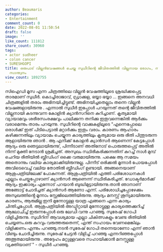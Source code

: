```yaml
---
author: Beaumaris
categories:
- Entertainment
comment_count: 0
date: 2022-08-01 11:50:54
draft: false
image: ''
like_count: 111812
share_count: 30960
tags:
- actor sudheer
- colon cancer
- SURESHGOPI
title: ഒരുപാട് വില്ലൻവേഷങ്ങൾ ചെയ്ത സുധീറിന്റെ ജീവിതത്തിൽ വില്ലനായ രോഗം, സുരേഷ്‌ഗോപിയുടെ
  സാന്ത്വനം
view_count: 1892755
---
```


സിഐഡി മൂസ എന്ന ചിത്രത്തിലെ വില്ലൻ വേഷത്തിലൂടെ ശ്രദ്ധിക്കപ്പെട്ട താരമാണ് സുധീർ. കൊച്ചിരാജാവ്, ഡ്രാക്കുള, ഭയ്യാ ഭയ്യാ ... ഇങ്ങനെ അനവധി ചിത്രങ്ങളിൽ തരാം അഭിനയിച്ചിട്ടുണ്ട്. അഭിനയിച്ചതെല്ലാം തന്നെ വില്ലൻ വേഷങ്ങളായിരുന്നു . എന്നാൽ സുധീർ ഇപ്പോൾ പറയുന്നത് തന്റെ ജീവിതത്തിൽ വില്ലനായി കടന്നുവന്ന കോളിൻ ക്യാൻസറിനെ കുറിച്ചാണ്. കൃത്യമായി വ്യായാമവും ശരീരസംരക്ഷവും പാലിക്കുന്ന തനിക്കു ഇതുവന്നെങ്കിൽ ആർക്കും വരാമെന്നും താരം പറയുന്നു. സുധീറിന്റെ വാക്കുകളിലൂടെ "എന്നെപ്പോലെ ഒരാൾക്ക് ഇത് പിടിപെട്ടാൽ മറ്റാർക്കും ഇതും വരാം. കാരണം ആഹാരം കഴിക്കുന്നതിലും വ്യായാമം ചെയ്യുന്ന കാര്യത്തിലും കൃത്യമായ ഒരു രീതി പിന്തുടരുന്ന ആളായിരുന്നു ഞാൻ . ആ എനിക്ക് കോളൻ ക്യാൻസർ ആണെന്ന് കേട്ടപ്പോൾ ആദ്യം ഒരു ഞെട്ടലായിരുന്നു’, പിന്നീടാണ് അതിനോട് പൊരുത്തപ്പെട്ട് അതിൽ നിന്ന് മുക്തി നേടാൻ ശ്രമിച്ചത്. അസുഖം സ്ഥിരീകരിക്കുന്നതിന് കുറച്ച് നാൾ മുമ്പ് ചെറിയ രീതിയിൽ ബ്ലീഡിംഗ് ഒക്കെ വരുമായിരുന്നു. പക്ഷെ ആ സമയം അതൊന്നും വലിയ കാര്യമാക്കിയിരുന്നുല്ല. പിന്നീട് ഒരിക്കൽ മൂന്നാർ പോയപ്പോൾ അവിടെവെച്ച് വലിയ തോതിൽ ബ്ലീഡിംഗ് ഉണ്ടായി. അങ്ങനെയാണ് ആശുപത്രിയിലേക്ക് പോകുന്നത്. ആശുപത്രിയിൽ എത്തി പരിശോധനകൾ എല്ലാം ചെയ്തപ്പോഴാണ് ക്യാൻസർ ആണെന്ന് സ്ഥീരികരിച്ചത്. ഡോക്ടർമാർക്ക് ആദ്യം ഇക്കാര്യം എന്നോട് പറയാൻ ബുദ്ധിമുട്ടായിരുന്നു.താൻ ഞാനാണ് അങ്ങോട്ട് ചോദിച്ചത് ക്യാൻസർ ആണോ എന്ന്. പരിശോധിച്ചപ്പോഴേക്കും അസുഖത്തിൻ്റെ മൂന്നാം സ്റ്റേജിലെത്തിയിരുന്നു. ആദ്യം മനസ്സ് ശൂന്യമായിരുന്നു. കാരണം, ആരുമില്ല ഇനി മുന്നോട്ടുള്ള യാത്ര എങ്ങനെ എന്ന കാര്യം ചിന്തിച്ചപ്പോൾ. ആശുപത്രിയിൽ അഡ്മിറ്റായി മുന്നോട്ടുള്ള കാര്യത്തെക്കുറിച്ച് ആലോചിച്ച് ഇരുന്നപ്പോൾ ഒരു ലേഡി വന്നു പറഞ്ഞു. സുരേഷ് ഗോപി വിളിച്ചിരുന്നു. സുധീറിന് ആവശ്യമായ എല്ലാ ചികിത്സകളും വേണ്ട രീതിയിൽ ചെയ്യണം.ഒരു കുറവും വരുത്തരുതെന്ന്, എന്ത് സഹായം വേണമെങ്കിലും വിളിക്കണം എന്നും പറഞ്ഞു.നടൻ സുരേഷ് ഗോപി തന്നെയാണോ എന്ന് ഞാൻ വീണ്ടും ചോദിച്ചിരുന്നു. സുരേഷ് ചേട്ടൻ വിളിച്ച് പറഞ്ഞു എന്നറിഞ്ഞപ്പോൾ അത്ഭുതമായിരുന്നു . അദ്ദേഹം മറ്റുള്ളവരെ സഹായിക്കാൻ മനസ്സുള്ള വ്യക്തിയാണ് " - സുധീർ പറഞ്ഞു. &nbsp;